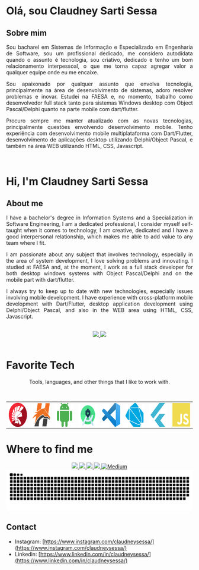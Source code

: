 # Olá, sou Claudney Sarti Sessa
## Sobre mim

<p align="justify">
Sou bacharel em Sistemas de Informação e Especializado em Engenharia de Software, sou um profissional dedicado, me considero autodidata quando o assunto é tecnologia, sou criativo, dedicado e tenho um bom relacionamento interpessoal, o que me torna capaz agregar valor a qualquer equipe onde eu me encaixe.
</p>

<p align="justify">
Sou apaixonado por qualquer assunto que envolva tecnologia, principalmente na área de desenvolvimento de sistemas, adoro resolver problemas e inovar. Estudei na FAESA e, no momento, trabalho como desenvolvedor full stack tanto para sistemas Windows desktop com Object Pascal/Delphi quanto na parte mobile com dart/flutter.
</p>

<p align="justify">
Procuro sempre me manter atualizado com as novas tecnologias, principalmente questões envolvendo desenvolvimento mobile. Tenho experiência com desenvolvimento mobile multiplataforma com Dart/Flutter, desenvolvimento de aplicações desktop utilizando Delphi/Object Pascal, e também na área WEB utilizando HTML, CSS, Javascript.
</p>
</br>

# Hi, I'm Claudney Sarti Sessa
## About me

<p align="justify">
I have a bachelor's degree in Information Systems and a Specialization in Software Engineering, I am a dedicated professional, I consider myself self-taught when it comes to technology, I am creative, dedicated and I have a good interpersonal relationship, which makes me able to add value to any team where I fit.
</p>

<p align="justify">
I am passionate about any subject that involves technology, especially in the area of system development, I love solving problems and innovating. I studied at FAESA and, at the moment, I work as a full stack developer for both desktop windows systems with Object Pascal/Delphi and on the mobile part with dart/flutter.
</p>

<p align="justify">
I always try to keep up to date with new technologies, especially issues involving mobile development. I have experience with cross-platform mobile development with Dart/Flutter, desktop application development using Delphi/Object Pascal, and also in the WEB area using HTML, CSS, Javascript.
</p>
</br>

<div align="center">
  <a href="https://github.com/claudneysessa">
  <img height="180em" src="https://github-readme-stats.vercel.app/api?username=claudneysessa&show_icons=true&theme=dracula&include_all_commits=true&count_private=true"/>
  <img height="180em" src="https://github-readme-stats.vercel.app/api/top-langs/?username=claudneysessa&layout=compact&langs_count=7&theme=dracula"/>
  </a>
</div>

<br/>

# Favorite Tech

<div align="center">
  
Tools, languages, and other things that I like to work with.
  
<br/>

<table border="0">
  <tr>
    <td align="center" width="96">
      <a href="#Delphi-tech">
        <img align="center" alt="devcss-Js" height="65" width="65" src="https://github.com/claudneysessa/claudneysessa/blob/main/images/language_icons/delphi-plain.png?raw=true">
      </a>
    </td>
    <td align="center" width="96">
      <a href="#HashLoadHorse-tech">
        <img align="center" alt="devcss-Js" height="65" width="65" src="https://github.com/claudneysessa/claudneysessa/blob/main/images/language_icons/horse.png?raw=true">
      </a>
    </td>
    <td align="center" width="96">
      <a href="#Android-tech">
        <img align="center" alt="devcss-Js" height="65" width="65" src="https://github.com/claudneysessa/claudneysessa/blob/main/images/language_icons/android-svg.png?raw=true">
      </a>
    </td>
    <td align="center" width="96">
      <a href="#AndroidStudio-tech">
        <img align="center" alt="devcss-Js" height="65" width="65" src="https://github.com/claudneysessa/claudneysessa/blob/main/images/language_icons/android%20studio.png?raw=true">
      </a>
    </td>
    <td align="center" width="96">
      <a href="#VisualStudioCode-tech">
        <img align="center" alt="devcss-Js" height="65" width="65" src="https://github.com/claudneysessa/claudneysessa/blob/main/images/language_icons/visual%20studio%20code.png?raw=true">
      </a>
    </td>
    <td align="center" width="96">
      <a href="#Dart-tech">
        <img align="center" alt="devcss-Js" height="65" width="65" src="https://raw.githubusercontent.com/devicons/devicon/master/icons/dart/dart-plain.svg">
      </a>
    </td>
    <td align="center" width="96">
      <a href="#flutter-tech">
        <img align="center" alt="devcss-Js" height="65" width="65" src="https://raw.githubusercontent.com/devicons/devicon/master/icons/flutter/flutter-plain.svg">
      </a>
    </td>
    <td align="center" width="96">
      <a href="#JavaScript-tech">
        <img align="center" alt="devcss-Js" height="65" width="65" src="https://raw.githubusercontent.com/devicons/devicon/master/icons/javascript/javascript-plain.svg">
      </a>
    </td>
  </tr>
</table>
  </div>

# Where to find me

<div align="center">
    <a href="https://www.youtube.com/channel/UC52P3HVpmOMHjkmIhcjLRyQ" target="_blank">
      <img src="https://img.shields.io/badge/YouTube-FF0000?style=for-the-badge&logo=youtube&logoColor=white" target="_blank">
    </a>
    <a href="https://instagram.com/claudneysessa" target="_blank">
      <img src="https://img.shields.io/badge/-Instagram-%23E4405F?style=for-the-badge&logo=instagram&logoColor=white" target="_blank">
    </a>
    <a href = "mailto:claudneysartisessa@gmail.com">
      <img src="https://img.shields.io/badge/-Gmail-%23333?style=for-the-badge&logo=gmail&logoColor=white" target="_blank">
    </a>
    <a href="https://www.linkedin.com/in/claudneysessa/" target="_blank">
      <img src="https://img.shields.io/badge/-LinkedIn-%230077B5?style=for-the-badge&logo=linkedin&logoColor=white" target="_blank">
    </a>
    <a href="https://medium.com/@claudneysartisessa" target="_blank">
      <img alt="Medium" src="https://img.shields.io/badge/medium-%2312100E.svg?&style=for-the-badge&logo=medium&logoColor=white" />
    </a>
    <img src="https://raw.githubusercontent.com/claudneysessa/claudneysessa/27a8638d52a168508295a6e0dd01c2a876b4acdb/github-contribution-grid-snake.svg"/>
</div>

## Contact
 - Instagram: [https://www.instagram.com/claudneysessa/](https://www.instagram.com/claudneysessa/)
 - Linkedin: [https://www.linkedin.com/in/claudneysessa/](https://www.linkedin.com/in/claudneysessa/)
